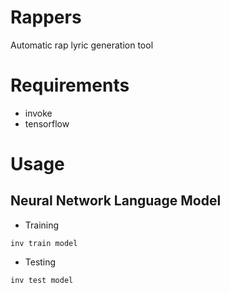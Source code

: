# Rappers
Automatic rap lyric generation tool

# Requirements

- invoke
- tensorflow

# Usage
## Neural Network Language Model

- Training

```
inv train model
```

- Testing

```
inv test model
```
